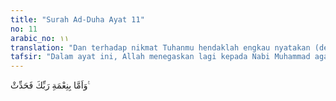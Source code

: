 ```yaml
---
title: "Surah Ad-Duha Ayat 11"
no: 11
arabic_no: ١١
translation: "Dan terhadap nikmat Tuhanmu hendaklah engkau nyatakan (dengan bersyukur)."
tafsir: "Dalam ayat ini, Allah menegaskan lagi kepada Nabi Muhammad agar memperbanyak pemberiannya kepada orang-orang fakir dan miskin serta mensyukuri, menyebut, dan mengingat nikmat Allah yang telah dilimpahkan kepadanya. Menyebut-nyebut nikmat Allah yang telah dilimpahkan kepada kita bukanlah untuk membangga-banggakan diri, tetapi untuk mensyukuri dan mengharapkan orang lain mensyukuri pula nikmat yang telah diperolehnya. Dalam sebuah hadis, Nabi saw mengatakan:\n\nOrang yang tidak berterima kasih kepada manusia tidak mensyukuri Allah. (Riwayat Abu Dawud dan at-Tirmizi dari Abu Hurairah).\n\nKebiasaan orang-orang kikir sering menyembunyikan harta kekayaannya untuk menjadi alasan tidak bersedekah, dan mereka selalu memperdengarkan kekurangan. Sebaliknya, orang-orang dermawan senantiasa menampakkan pemberian dan pengorbanan mereka dari harta kekayaan yang dianugerahkan kepada mereka dengan menyatakan syukur dan terima kasih kepada Allah atas limpahan karunia-Nya itu."
---
```

وَاَمَّا بِنِعْمَةِ رَبِّكَ فَحَدِّثْ ࣖ